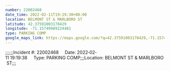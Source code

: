 ```yaml
---
number: 22002468
date_time: 2022-02-11T19:19:38+00:00
location: BELMONT ST & MARLBORO ST
latitude: 42.37591003178429
longitude: -71.15749989224481
type: PARKING COMP
google_maps_link: https://maps.google.com/?q=42.37591003178429,-71.15749989224481
---
```


;;;;;;Incident #: 22002468     Date: 2022‐02‐11 19:19:38     Type: PARKING COMP;;;Location: BELMONT ST & MARLBORO ST;;;
